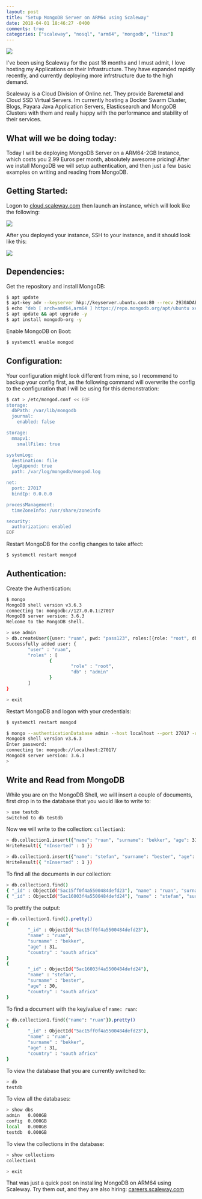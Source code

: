 ```yaml
---
layout: post
title: "Setup MongoDB Server on ARM64 using Scaleway"
date: 2018-04-01 18:46:27 -0400
comments: true
categories: ["scaleway", "nosql", "arm64", "mongodb", "linux"] 
---
```


![](https://preview.ibb.co/bBRhn7/scw.png)

I've been using Scaleway for the past 18 months and I must admit, I love hosting my Applications on their Infrastructure. They have expanded rapidly recently, and currently deploying more infrstructure due to the high demand. 

Scaleway is a Cloud Division of Online.net. They provide Baremetal and Cloud SSD Virtual Servers. Im currently hosting a Docker Swarm Cluster, Blogs, Payara Java Application Servers, Elasticsearch and MongoDB Clusters with them and really happy with the performance and stability of their services.

## What will we be doing today:

Today I will be deploying MongoDB Server on a ARM64-2GB Instance, which costs you 2.99 Euros per month, absolutely awesome pricing! After we install MongoDB we will setup authentication, and then just a few basic examples on writing and reading from MongoDB.

## Getting Started:

Logon to [cloud.scaleway.com](cloud.scaleway.com) then launch an instance, which will look like the following:

![](https://image.ibb.co/e7T9jn/scw_launch.png)

After you deployed your instance, SSH to your instance, and it should look like this:

![](https://preview.ibb.co/k16C4n/scw_ssh.png)

## Dependencies:

Get the repository and install MongoDB:

```bash
$ apt update
$ apt-key adv --keyserver hkp://keyserver.ubuntu.com:80 --recv 2930ADAE8CAF5059EE73BB4B58712A2291FA4AD5
$ echo "deb [ arch=amd64,arm64 ] https://repo.mongodb.org/apt/ubuntu xenial/mongodb-org/3.6 multiverse" | sudo tee /etc/apt/sources.list.d/mongodb-org-3.6.list
$ apt update && apt upgrade -y
$ apt install mongodb-org -y
```

Enable MongoDB on Boot:

```bash
$ systemctl enable mongod
```

## Configuration:

Your configuration might look different from mine, so I recommend to backup your config first, as the following command will overwrite the config to the configuration that I will be using for this demonstration:

```bash
$ cat > /etc/mongod.conf << EOF
storage:
  dbPath: /var/lib/mongodb
  journal:
    enabled: false

storage:
  mmapv1:
    smallFiles: true

systemLog:
  destination: file
  logAppend: true
  path: /var/log/mongodb/mongod.log

net:
  port: 27017
  bindIp: 0.0.0.0

processManagement:
  timeZoneInfo: /usr/share/zoneinfo

security:
  authorization: enabled
EOF
```

Restart MongoDB for the config changes to take affect:

```bash
$ systemctl restart mongod
```

## Authentication:

Create the Authentication:

```bash
$ mongo
MongoDB shell version v3.6.3
connecting to: mongodb://127.0.0.1:27017
MongoDB server version: 3.6.3
Welcome to the MongoDB shell.

> use admin
> db.createUser({user: "ruan", pwd: "pass123", roles:[{role: "root", db: "admin"}]})
Successfully added user: {
        "user" : "ruan",
        "roles" : [
                {
                        "role" : "root",
                        "db" : "admin"
                }
        ]
}

> exit
```

Restart MongoDB and logon with your credentials:

```bash
$ systemctl restart mongod

$ mongo --authenticationDatabase admin --host localhost --port 27017 -u ruan -p
MongoDB shell version v3.6.3
Enter password:
connecting to: mongodb://localhost:27017/
MongoDB server version: 3.6.3
>
```

## Write and Read from MongoDB

While you are on the MongoDB Shell, we will insert a couple of documents, first drop in to the database that you would like to write to:

```bash
> use testdb
switched to db testdb
```

Now we will write to the collection: `collection1`:

```bash
> db.collection1.insert({"name": "ruan", "surname": "bekker", "age": 31, "country": "south africa"})
WriteResult({ "nInserted" : 1 })

> db.collection1.insert({"name": "stefan", "surname": "bester", "age": 30, "country": "south africa"})
WriteResult({ "nInserted" : 1 })
```

To find all the documents in our collection:

```bash
> db.collection1.find()
{ "_id" : ObjectId("5ac15ff0f4a5500484defd23"), "name" : "ruan", "surname" : "bekker", "age" : 31, "country" : "south africa" }
{ "_id" : ObjectId("5ac16003f4a5500484defd24"), "name" : "stefan", "surname" : "bester", "age" : 30, "country" : "south africa" }
```

To prettify the output:

```bash
> db.collection1.find().pretty()
{
        "_id" : ObjectId("5ac15ff0f4a5500484defd23"),
        "name" : "ruan",
        "surname" : "bekker",
        "age" : 31,
        "country" : "south africa"
}
{
        "_id" : ObjectId("5ac16003f4a5500484defd24"),
        "name" : "stefan",
        "surname" : "bester",
        "age" : 30,
        "country" : "south africa"
}
```

To find a document with the key/value of `name: ruan`:

```bash
> db.collection1.find({"name": "ruan"}).pretty()
{
        "_id" : ObjectId("5ac15ff0f4a5500484defd23"),
        "name" : "ruan",
        "surname" : "bekker",
        "age" : 31,
        "country" : "south africa"
}
```

To view the database that you are currently switched to:

```bash
> db
testdb
```

To view all the databases:

```bash
> show dbs
admin   0.000GB
config  0.000GB
local   0.000GB
testdb  0.000GB
```

To view the collections in the database:

```bash
> show collections
collection1

> exit
```

That was just a quick post on installing MongoDB on ARM64 using Scaleway. Try them out, and they are also hiring: [careers.scaleway.com](https://careers.scaleway.com/)
